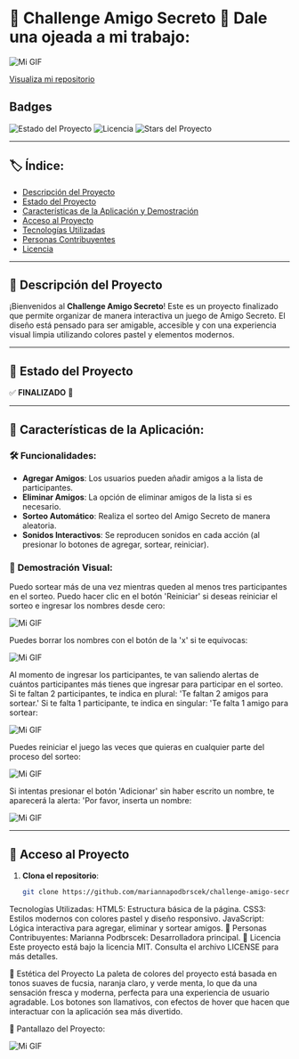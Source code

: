 # 🎉 **Challenge Amigo Secreto** 🎉 Dale una ojeada a mi trabajo:
![Mi GIF](https://media1.giphy.com/media/v1.Y2lkPTc5MGI3NjExNHV0cnpmdHR5bzdybXhhYm1jcWZqbWJ2Z2dwYnZrYmNhaHdkOTNnayZlcD12MV9pbnRlcm5hbF9naWZfYnlfaWQmY3Q9Zw/MTJILjQosXcLSoDG5J/giphy.gif)

[Visualiza mi repositorio](https://github.com/Mariannapodbrscek/challenge-amigo-secreto)
## Badges

![Estado del Proyecto](https://img.shields.io/badge/STATUS-%20COMPLETADO-brightgreen)
![Licencia](https://img.shields.io/badge/licencia-MIT-blue)
![Stars del Proyecto](https://img.shields.io/github/stars/mariannapodbrscek/challenge-amigo-secreto?style=social)

---

## 🏷 **Índice**:

- [Descripción del Proyecto](https://github.com/Mariannapodbrscek/challenge-amigo-secreto/blob/main/README.md#-descripci%C3%B3n-del-proyecto)
- [Estado del Proyecto](#estado-del-proyecto)
- [Características de la Aplicación y Demostración](#características-de-la-aplicación-y-demostración)
- [Acceso al Proyecto](#acceso-al-proyecto)
- [Tecnologías Utilizadas](#tecnologías-utilizadas)
- [Personas Contribuyentes](#personas-contribuyentes)
- [Licencia](#licencia)

---

## 📖 **Descripción del Proyecto**

¡Bienvenidos al **Challenge Amigo Secreto**! Este es un proyecto finalizado que permite organizar de manera interactiva un juego de Amigo Secreto. El diseño está pensado para ser amigable, accesible y con una experiencia visual limpia utilizando colores pastel y elementos modernos.

---

## 🚧 **Estado del Proyecto**

✅ **FINALIZADO** 🎉

---

## 🔧 **Características de la Aplicación**:

### 🛠 **Funcionalidades**:

- **Agregar Amigos**: Los usuarios pueden añadir amigos a la lista de participantes.
- **Eliminar Amigos**: La opción de eliminar amigos de la lista si es necesario.
- **Sorteo Automático**: Realiza el sorteo del Amigo Secreto de manera aleatoria.
- **Sonidos Interactivos**: Se reproducen sonidos en cada acción (al presionar lo botones de agregar, sortear, reiniciar).
  
### 🌈 **Demostración Visual**:

Puedo sortear más de una vez mientras queden al menos tres participantes en el sorteo. Puedo hacer clic en el botón 'Reiniciar' si deseas reiniciar el sorteo e ingresar los nombres desde cero:

![Mi GIF](https://media0.giphy.com/media/v1.Y2lkPTc5MGI3NjExYTRubHMwcXAybWVnZGZvMW1jMHliZWRhaDl3MGxneXl2MjE5d2huZSZlcD12MV9pbnRlcm5hbF9naWZfYnlfaWQmY3Q9Zw/ld6nY6Gq6qTxGdqx4y/giphy.gif)

Puedes borrar los nombres con el botón de la 'x' si te equivocas:

![Mi GIF](https://media3.giphy.com/media/v1.Y2lkPTc5MGI3NjExOXNrd2R2Z2Rob2Nnd3kyOGVpbmJoaWhjOHF3aDJ0cGV2Mm9jMWN1cyZlcD12MV9pbnRlcm5hbF9naWZfYnlfaWQmY3Q9Zw/CNvzj7fNTHqkVnLRmv/giphy.gif)

Al momento de ingresar los participantes, te van saliendo alertas de cuántos participantes más tienes que ingresar para participar en el sorteo. Si te faltan 2 participantes, te indica en plural: 'Te faltan 2 amigos para sortear.' Si te falta 1 participante, te indica en singular: 'Te falta 1 amigo para sortear:

![Mi GIF](https://media0.giphy.com/media/v1.Y2lkPTc5MGI3NjExaXhvbG0zaGwxbHprNmFrNHdubDFudmo3eHN6ajcwNnRqMHo1ejAzNSZlcD12MV9pbnRlcm5hbF9naWZfYnlfaWQmY3Q9Zw/hdB2hQRvbKMXnv2Woc/giphy.gif)

Puedes reiniciar el juego las veces que quieras en cualquier parte del proceso del sorteo:

![Mi GIF](https://giphy.com/gifs/oracle-challengeamigosecreto-aluralatam-14feZ3xjXVmP5enCcl)

Si intentas presionar el botón 'Adicionar' sin haber escrito un nombre, te aparecerá la alerta: 'Por favor, inserta un nombre:

![Mi GIF](https://giphy.com/gifs/oracle-mariannapodbrscekrocca-challengeamigosecreto-7DR5bnrvwYYjZREtjG) 



---

## 🚀 **Acceso al Proyecto**

1. **Clona el repositorio**:
   ```bash
   git clone https://github.com/mariannapodbrscek/challenge-amigo-secreto.git

Tecnologías Utilizadas:
HTML5: Estructura básica de la página.
CSS3: Estilos modernos con colores pastel y diseño responsivo.
JavaScript: Lógica interactiva para agregar, eliminar y sortear amigos.
🤝 Personas Contribuyentes:
Marianna Podbrscek: Desarrolladora principal.
📝 Licencia
Este proyecto está bajo la licencia MIT. Consulta el archivo LICENSE para más detalles.

🎨 Estética del Proyecto
La paleta de colores del proyecto está basada en tonos suaves de fucsia, naranja claro, y verde menta, lo que da una sensación fresca y moderna, perfecta para una experiencia de usuario agradable. Los botones son llamativos, con efectos de hover que hacen que interactuar con la aplicación sea más divertido.

👀 Pantallazo del Proyecto:

![Mi GIF](https://media0.giphy.com/media/v1.Y2lkPTc5MGI3NjExdXFsZHcxYzVxaWV6cmZtbW9udXZvNmhkcjEwbHdkYW5hMmNpMmRmciZlcD12MV9pbnRlcm5hbF9naWZfYnlfaWQmY3Q9cw/DDjKkrKzyzfnbwKXrc/giphy.gif)
